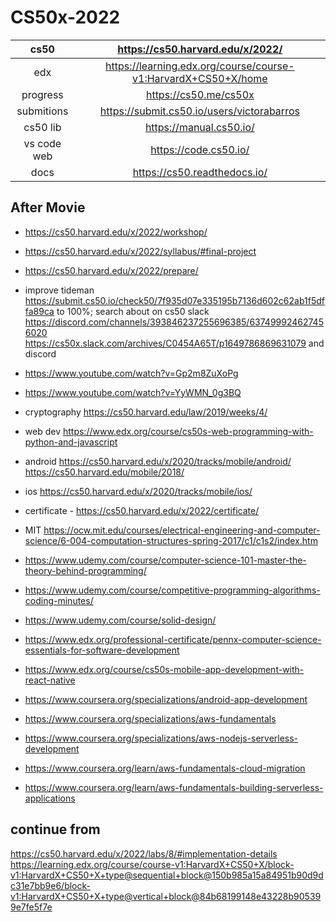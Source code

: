 # CS50x-2022

|cs50|https://cs50.harvard.edu/x/2022/|
|:-:|:-:|
|edx|https://learning.edx.org/course/course-v1:HarvardX+CS50+X/home|
|progress|https://cs50.me/cs50x|
|submitions|https://submit.cs50.io/users/victorabarros|
|cs50 lib|https://manual.cs50.io/|
|vs code web|https://code.cs50.io/|
|docs|https://cs50.readthedocs.io/|

## After Movie

- https://cs50.harvard.edu/x/2022/workshop/
- https://cs50.harvard.edu/x/2022/syllabus/#final-project
- https://cs50.harvard.edu/x/2022/prepare/
- improve tideman https://submit.cs50.io/check50/7f935d07e335195b7136d602c62ab1f5dffa89ca to 100%; search about on cs50 slack https://discord.com/channels/393846237255696385/637499924627456020 https://cs50x.slack.com/archives/C0454A65T/p1649786869631079 and discord
- https://www.youtube.com/watch?v=Gp2m8ZuXoPg
- https://www.youtube.com/watch?v=YyWMN_0g3BQ
- cryptography https://cs50.harvard.edu/law/2019/weeks/4/
- web dev https://www.edx.org/course/cs50s-web-programming-with-python-and-javascript
- android https://cs50.harvard.edu/x/2020/tracks/mobile/android/ https://cs50.harvard.edu/mobile/2018/
- ios https://cs50.harvard.edu/x/2020/tracks/mobile/ios/
- certificate *-* https://cs50.harvard.edu/x/2022/certificate/

- MIT https://ocw.mit.edu/courses/electrical-engineering-and-computer-science/6-004-computation-structures-spring-2017/c1/c1s2/index.htm
- https://www.udemy.com/course/computer-science-101-master-the-theory-behind-programming/
- https://www.udemy.com/course/competitive-programming-algorithms-coding-minutes/
- https://www.udemy.com/course/solid-design/
- https://www.edx.org/professional-certificate/pennx-computer-science-essentials-for-software-development
- https://www.edx.org/course/cs50s-mobile-app-development-with-react-native
- https://www.coursera.org/specializations/android-app-development
- https://www.coursera.org/specializations/aws-fundamentals
- https://www.coursera.org/specializations/aws-nodejs-serverless-development
- https://www.coursera.org/learn/aws-fundamentals-cloud-migration
- https://www.coursera.org/learn/aws-fundamentals-building-serverless-applications

## continue from

https://cs50.harvard.edu/x/2022/labs/8/#implementation-details
https://learning.edx.org/course/course-v1:HarvardX+CS50+X/block-v1:HarvardX+CS50+X+type@sequential+block@150b985a15a84951b90d9dc31e7bb9e6/block-v1:HarvardX+CS50+X+type@vertical+block@84b68199148e43228b905399e7fe5f7e
